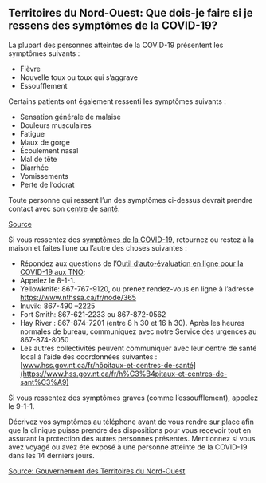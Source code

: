 ## Territoires du Nord-Ouest: Que dois-je faire si je ressens des symptômes de la COVID-19?

La plupart des personnes atteintes de la COVID-19 présentent les symptômes suivants :

- Fièvre
- Nouvelle toux ou toux qui s’aggrave
- Essoufflement

Certains patients ont également ressenti les symptômes suivants :

- Sensation générale de malaise
- Douleurs musculaires
- Fatigue
- Maux de gorge
- Écoulement nasal
- Mal de tête
- Diarrhée
- Vomissements
- Perte de l’odorat

Toute personne qui ressent l’un des symptômes ci-dessus devrait prendre contact avec son [centre de santé](https://www.hss.gov.nt.ca/fr/h%C3%B4pitaux-et-centres-de-sant%C3%A9).

[Source](https://www.hss.gov.nt.ca/fr/services/maladie-%C3%A0-coronavirus-covid-19/%C3%A0-propos-de-la-covid-19#quels-sont-les-sympt-mes-de-la-covid-19-)

Si vous ressentez des [symptômes de la COVID-19](https://www.hss.gov.nt.ca/fr/services/maladie-%C3%A0-coronavirus-covid-19/%C3%A0-propos-de-la-covid-19#quels-sont-les-sympt-mes-de-la-covid-19-), retournez ou restez à la maison et faites l’une ou l’autre des choses suivantes :

- Répondez aux questions de l’[Outil d’auto-évaluation en ligne pour la COVID-19 aux TNO](https://www.hss.gov.nt.ca/fr/services/maladie-%C3%A0-coronavirus-covid-19/outil-d%E2%80%99auto-%C3%A9valuation-en-ligne-pour-la-covid-19-aux-tno);
- Appelez le 8-1-1.
- Yellowknife: 867-767-9120, ou prenez rendez-vous en ligne à l’adresse https://www.nthssa.ca/fr/node/365
- Inuvik: 867-490 –2225
- Fort Smith: 867-621-2233 ou 867-872-0562
- Hay River : 867-874-7201 (entre 8 h 30 et 16 h 30). Après les heures normales de bureau, communiquez avec notre Service des urgences au 867-874-8050
- Les autres collectivités peuvent communiquer avec leur centre de santé local à l’aide des coordonnées suivantes : [www.hss.gov.nt.ca/fr/hôpitaux-et-centres-de-santé](https://www.hss.gov.nt.ca/fr/h%C3%B4pitaux-et-centres-de-sant%C3%A9)

Si vous ressentez des symptômes graves (comme l’essoufflement), appelez le 9-1-1.

Décrivez vos symptômes au téléphone avant de vous rendre sur place afin que la clinique puisse prendre des dispositions pour vous recevoir tout en assurant la protection des autres personnes présentes. Mentionnez si vous avez voyagé ou avez été exposé à une personne atteinte de la COVID-19 dans les 14 derniers jours.

[Source: Gouvernement des Territoires du Nord-Ouest](https://www.hss.gov.nt.ca/fr/services/maladie-%C3%A0-coronavirus-covid-19/conseils-aux-r%C3%A9sidents-des-tno)
